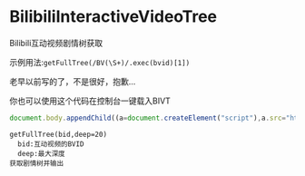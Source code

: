 # BilibiliInteractiveVideoTree
Bilibili互动视频剧情树获取

示例用法:`getFullTree(/BV(\S+)/.exec(bvid)[1])`

老早以前写的了，不是很好，抱歉...

你也可以使用这个代码在控制台一键载入BIVT
```javascript
document.body.appendChild((a=document.createElement("script"),a.src="https://cdn.jsdelivr.net/gh/MicroCBer/BilibiliInteractiveVideoTree/bivt_fastload.js",a))
```

```
getFullTree(bid,deep=20)
  bid:互动视频的BVID
  deep:最大深度
获取剧情树并输出
```
